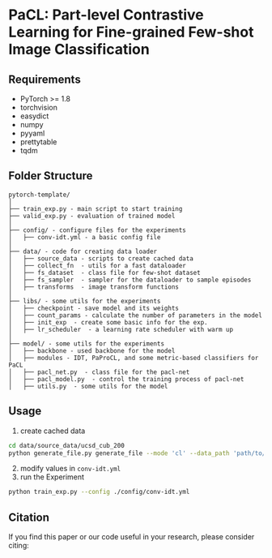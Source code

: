 # PaCL: Part-level Contrastive Learning for Fine-grained Few-shot Image Classification

## Requirements
- PyTorch >= 1.8
- torchvision
- easydict
- numpy
- pyyaml
- prettytable
- tqdm

## Folder Structure
```
pytorch-template/
│
├── train_exp.py - main script to start training
├── valid_exp.py - evaluation of trained model
│
├── config/ - configure files for the experiments
│   ├── conv-idt.yml - a basic config file
│
├── data/ - code for creating data loader
│   ├── source_data - scripts to create cached data
│   ├── collect_fn  - utils for a fast dataloader
│   ├── fs_dataset  - class file for few-shot dataset
│   ├── fs_sampler  - sampler for the dataloader to sample episodes
│   ├── transforms  - image transform functions
│
├── libs/ - some utils for the experiments
│   ├── checkpoint - save model and its weights
│   ├── count_params - calculate the number of parameters in the model
│   ├── init_exp  - create some basic info for the exp.
│   ├── lr_scheduler  - a learning rate scheduler with warm up
│
├── model/ - some utils for the experiments
│   ├── backbone - used backbone for the model
│   ├── modules - IDT, PaProCL, and some metric-based classifiers for PaCL
│   ├── pacl_net.py  - class file for the pacl-net
│   ├── pacl_model.py  - control the training process of pacl-net
│   ├── utils.py  - some utils for the model
```

## Usage
1. create cached data
```bash
cd data/source_data/ucsd_cub_200
python generate_file.py generate_file --mode 'cl' --data_path 'path/to/cub-200-2011'
```
2. modify values in `conv-idt.yml`
3. run the Experiment
```bash
python train_exp.py --config ./config/conv-idt.yml
```

## Citation
If you find this paper or our code useful in your research, please consider citing:

